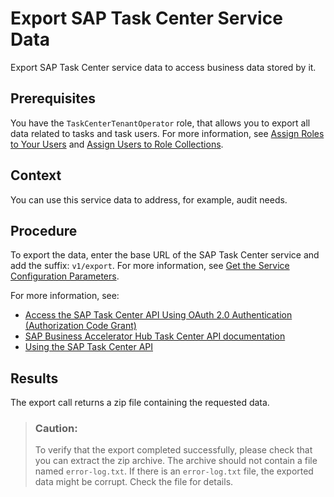 <!-- loio1dfb7505ccba483ba597ba793554096f -->

# Export SAP Task Center Service Data

Export SAP Task Center service data to access business data stored by it.



<a name="loio1dfb7505ccba483ba597ba793554096f__prereq_an2_xqv_qjb"/>

## Prerequisites

You have the `TaskCenterTenantOperator` role, that allows you to export all data related to tasks and task users. For more information, see [Assign Roles to Your Users](../60-security/assign-roles-to-your-users-7e081d8.md) and [Assign Users to Role Collections](https://help.sap.com/products/BTP/65de2977205c403bbc107264b8eccf4b/c5766765bda74ad59fe656977c8fa4d6.html?version=Cloud).



<a name="loio1dfb7505ccba483ba597ba793554096f__context_mq5_31t_pjb"/>

## Context

You can use this service data to address, for example, audit needs.



<a name="loio1dfb7505ccba483ba597ba793554096f__steps_zbb_ppv_qjb"/>

## Procedure

To export the data, enter the base URL of the SAP Task Center service and add the suffix: `v1/export`. For more information, see [Get the Service Configuration Parameters](../50-development/get-the-service-configuration-parameters-e10e7b2.md).

For more information, see:

-   [Access the SAP Task Center API Using OAuth 2.0 Authentication \(Authorization Code Grant\)](../50-development/access-the-sap-task-center-api-using-oauth-2-0-authentication-authorization-code-grant-29928a7.md)
-   [SAP Business Accelerator Hub Task Center API documentation](https://api.sap.com/package/SAPTaskCenter/rest)
-   [Using the SAP Task Center API](../50-development/using-the-sap-task-center-api-b66e0cd.md)



<a name="loio1dfb7505ccba483ba597ba793554096f__result_plv_jrv_qjb"/>

## Results

The export call returns a zip file containing the requested data.

> ### Caution:  
> To verify that the export completed successfully, please check that you can extract the zip archive. The archive should not contain a file named `error-log.txt`. If there is an `error-log.txt` file, the exported data might be corrupt. Check the file for details.

